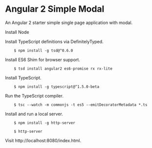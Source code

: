 # Angular 2 Simple Modal
An Angular 2 starter simple single page application with modal.

Install Node

Install TypeScript definitions via DefinitelyTyped.

```
	$ npm install -g tsd@^0.6.0
```

Install ES6 Shim for browser support.

```
	$ tsd install angular2 es6-promise rx rx-lite
```

Install TypeScript.

```
	$ npm install -g typescript@^1.5.0-beta

```

Run the TypeScript compiler.

```
	$ tsc --watch -m commonjs -t es5 --emitDecoratorMetadata *.ts
```

Install and run a local server.

```
	$ npm install -g http-server
```
```
	$ http-server
```

Visit http://localhost:8080/index.html. 
